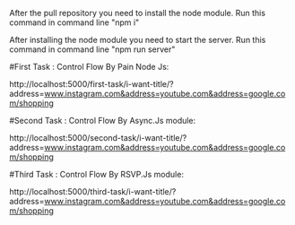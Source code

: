 After the pull repository you need to install the node module. Run this command in command line "npm i"

After installing the node module you need to start the server. Run this command in command line "npm run server"

#First Task : Control Flow By Pain Node Js:

http://localhost:5000/first-task/i-want-title/?address=www.instagram.com&address=youtube.com&address=google.com/shopping

#Second Task : Control Flow By Async.Js module:

http://localhost:5000/second-task/i-want-title/?address=www.instagram.com&address=youtube.com&address=google.com/shopping

#Third Task : Control Flow By RSVP.Js module:

http://localhost:5000/third-task/i-want-title/?address=www.instagram.com&address=youtube.com&address=google.com/shopping
